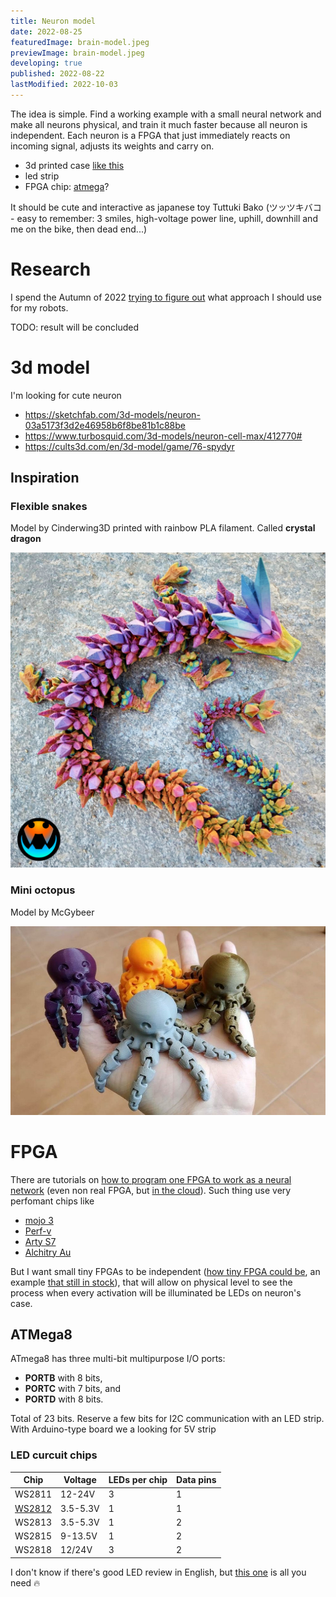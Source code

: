 ```yaml
---
title: Neuron model
date: 2022-08-25
featuredImage: brain-model.jpeg
previewImage: brain-model.jpeg
developing: true
published: 2022-08-22
lastModified: 2022-10-03
---
```


The idea is simple. Find a working example with a small neural network and make all neurons physical, and train it much faster because all neuron is independent. Each neuron is a FPGA that just immediately reacts on incoming signal, adjusts its weights and carry on.

- 3d printed case [like this](https://www.thingiverse.com/thing:3505006)
- led strip
- FPGA chip: [atmega](/make/arduino-soul-possession)?

It should be cute and interactive as japanese toy Tuttuki Bako (ツッツキバコ - easy to remember: 3 smiles, high-voltage power line, uphill, downhill and me on the bike, then dead end...)


# Research

I spend the Autumn of 2022 [trying to figure out](/science/neuron) what approach I should use for my robots.

TODO: result will be concluded <here>


# 3d model

I'm looking for cute neuron

- https://sketchfab.com/3d-models/neuron-03a5173f3d2e46958b6f8be81b1c88be
- https://www.turbosquid.com/3d-models/neuron-cell-max/412770#
- https://cults3d.com/en/3d-model/game/76-spydyr


## Inspiration

### Flexible snakes

Model by Cinderwing3D printed with rainbow PLA filament. Called **crystal dragon**

![Flexible dragons/snakes. Printed with rainbow PLA](./3d-printed-flexible-dragon-snake.jpg)

### Mini octopus

Model by McGybeer

![](./3d-print-in-place-mini-octopus.jpeg)


# FPGA


There are tutorials on [how to program one FPGA to work as a neural network](https://www.youtube.com/watch?v=Qgjawf20v7Y) (even non real FPGA, but [in the cloud](https://towardsdatascience.com/neural-network-inference-on-fpgas-d1c20c479e84)). Such thing use very perfomant chips like

- [mojo 3](https://www.nutsvolts.com/magazine/article/July2015_Clarke)
- [Perf-v](https://www.electromaker.io/shop/product/perf-v-based-on-xilinx-artix-7-fpga-risc-v-opensource)
- [Arty S7](https://digilent.com/shop/arty-s7-spartan-7-fpga-development-board/)
- [Alchitry Au](https://www.sparkfun.com/products/16527)

But I want small tiny FPGAs to be independent ([how tiny FPGA could be](https://hackaday.com/2015/07/03/hackaday-prize-entry-they-make-fpgas-that-small/), an example [that still in stock](https://www.adafruit.com/product/4332)), that will allow on physical level to see the process when every activation will be illuminated be LEDs on neuron's case.


## ATMega8

ATmega8 has three multi-bit multipurpose I/O ports: 

- **PORTB** with 8 bits, 
- **PORTC** with 7 bits, and 
- **PORTD** with 8 bits. 

Total of 23 bits. Reserve a few bits for I2C communication with an LED strip. With Arduino-type board we a looking for 5V strip

### LED curcuit chips

Chip   | Voltage  | LEDs per chip | Data pins
-------|----------|---------------|----------
WS2811 | 12-24V   |  3            |  1
[WS2812](https://www.amazon.com/BTF-LIGHTING-Individual-Addressable-Flexible-Non-Waterproof/dp/B088FKZWDQ/) | 3.5-5.3V |  1            |  1
WS2813 | 3.5-5.3V |  1            |  2
WS2815 | 9-13.5V  |  1            |  2
WS2818 | 12/24V   |  3            |  2

I don't know if there's good LED review in English, but [this one](https://alexgyver.ru/ws2812_guide/) is all you need 🔥